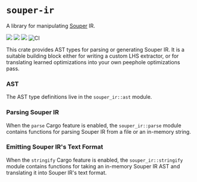 # `souper-ir`

A library for manipulating [Souper] IR.

[![](https://docs.rs/souper-ir/badge.svg)](https://docs.rs/souper-ir/)
[![](https://img.shields.io/crates/v/souper-ir.svg)](https://crates.io/crates/souper-ir)
[![](https://img.shields.io/crates/d/souper-ir.svg)](https://crates.io/crates/souper-ir)
![CI](https://github.com/fitzgen/souper-ir/workflows/CI/badge.svg)

This crate provides AST types for parsing or generating Souper IR. It is a
suitable building block either for writing a custom LHS extractor, or for
translating learned optimizations into your own peephole optimizations pass.

### AST

The AST type definitions live in the `souper_ir::ast` module.

### Parsing Souper IR

When the `parse` Cargo feature is enabled, the `souper_ir::parse` module
contains functions for parsing Souper IR from a file or an in-memory string.

### Emitting Souper IR's Text Format

When the `stringify` Cargo feature is enabled, the `souper_ir::stringify`
module contains functions for taking an in-memory Souper IR AST and
translating it into Souper IR's text format.

[Souper]: https://github.com/google/souper
